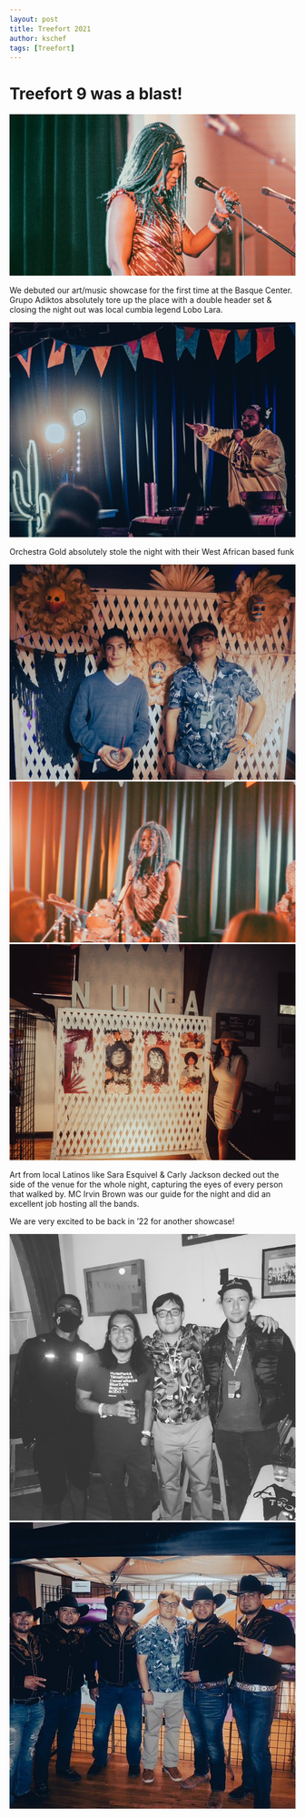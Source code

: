 ```yaml
---
layout: post
title: Treefort 2021
author: kschef
tags: [Treefort]
---
```


# Treefort 9 was a blast!

![](/assets/img/posts/tmf2021/show.JPEG)

We debuted our art/music showcase for the first time at the Basque Center. Grupo Adiktos absolutely tore up the place with a double header set & closing the night out was local cumbia legend Lobo Lara.

![](/assets/img/posts/tmf2021/lobo.jpeg)

Orchestra Gold absolutely stole the night with their West African based funk

<div class="portfolio-grid">
  <div class="portfolio-cell">
      <img alt="" class="" src="/assets/img/posts/tmf2021/angel-kyle.JPEG" />
  </div>
  <div class="portfolio-cell">
      <img alt="" class="" src="/assets/img/posts/tmf2021/show2.JPEG" />
  </div>
  <div class="portfolio-cell">
      <img alt="" class="" src="/assets/img/posts/tmf2021/nuna.JPEG" />
  </div>
</div>

Art from local Latinos like Sara Esquivel & Carly Jackson decked out the side of the venue for the whole night, capturing the eyes of every person that walked by. MC Irvin Brown was our guide for the night and did an excellent job hosting all the bands.

We are very excited to be back in ’22 for another showcase!

<div class="portfolio-grid">
  <div class="portfolio-cell">
      <img alt="" class="" src="/assets/img/posts/tmf2021/crew.JPG" />
  </div>
  <div class="portfolio-cell">
      <img alt="" class="" src="/assets/img/posts/tmf2021/show3.jpeg" />
  </div>
</div>
